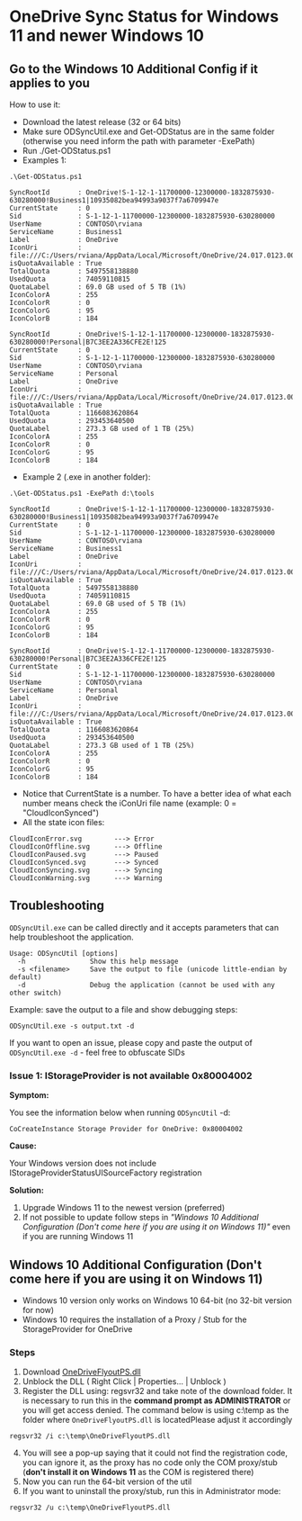 # OneDrive Sync Status for Windows 11 and newer Windows 10
## Go to the Windows 10 Additional Config if it applies to you

How to use it:
- Download the latest release (32 or 64 bits)
- Make sure ODSyncUtil.exe and Get-ODStatus are in the same folder (otherwise you need inform the path with parameter -ExePath)
- Run ./Get-ODStatus.ps1
- Examples 1:

```
.\Get-ODStatus.ps1

SyncRootId       : OneDrive!S-1-12-1-11700000-12300000-1832875930-630280000!Business1|10935082bea94993a9037f7a6709947e
CurrentState     : 0
Sid              : S-1-12-1-11700000-12300000-1832875930-630280000
UserName         : CONTOSO\rviana
ServiceName      : Business1
Label            : OneDrive
IconUri          : file:///C:/Users/rviana/AppData/Local/Microsoft/OneDrive/24.017.0123.0001/images/lightTheme/CloudIconSynced.svg
isQuotaAvailable : True
TotalQuota       : 5497558138880
UsedQuota        : 74059110815
QuotaLabel       : 69.0 GB used of 5 TB (1%)
IconColorA       : 255
IconColorR       : 0
IconColorG       : 95
IconColorB       : 184

SyncRootId       : OneDrive!S-1-12-1-11700000-12300000-1832875930-630280000!Personal|B7C3EE2A336CFE2E!125
CurrentState     : 0
Sid              : S-1-12-1-11700000-12300000-1832875930-630280000
UserName         : CONTOSO\rviana
ServiceName      : Personal
Label            : OneDrive
IconUri          : file:///C:/Users/rviana/AppData/Local/Microsoft/OneDrive/24.017.0123.0001/images/lightTheme/CloudIconSynced.svg
isQuotaAvailable : True
TotalQuota       : 1166083620864
UsedQuota        : 293453640500
QuotaLabel       : 273.3 GB used of 1 TB (25%)
IconColorA       : 255
IconColorR       : 0
IconColorG       : 95
IconColorB       : 184
```

- Example 2 (.exe in another folder):
```
.\Get-ODStatus.ps1 -ExePath d:\tools

SyncRootId       : OneDrive!S-1-12-1-11700000-12300000-1832875930-630280000!Business1|10935082bea94993a9037f7a6709947e
CurrentState     : 0
Sid              : S-1-12-1-11700000-12300000-1832875930-630280000
UserName         : CONTOSO\rviana
ServiceName      : Business1
Label            : OneDrive
IconUri          : file:///C:/Users/rviana/AppData/Local/Microsoft/OneDrive/24.017.0123.0001/images/lightTheme/CloudIconSynced.svg
isQuotaAvailable : True
TotalQuota       : 5497558138880
UsedQuota        : 74059110815
QuotaLabel       : 69.0 GB used of 5 TB (1%)
IconColorA       : 255
IconColorR       : 0
IconColorG       : 95
IconColorB       : 184

SyncRootId       : OneDrive!S-1-12-1-11700000-12300000-1832875930-630280000!Personal|B7C3EE2A336CFE2E!125
CurrentState     : 0
Sid              : S-1-12-1-11700000-12300000-1832875930-630280000
UserName         : CONTOSO\rviana
ServiceName      : Personal
Label            : OneDrive
IconUri          : file:///C:/Users/rviana/AppData/Local/Microsoft/OneDrive/24.017.0123.0001/images/lightTheme/CloudIconSynced.svg
isQuotaAvailable : True
TotalQuota       : 1166083620864
UsedQuota        : 293453640500
QuotaLabel       : 273.3 GB used of 1 TB (25%)
IconColorA       : 255
IconColorR       : 0
IconColorG       : 95
IconColorB       : 184
```
- Notice that CurrentState is a number. To have a better idea of what each number means check the iConUri file name (example: 0 = "CloudIconSynced")
- All the state icon files:
```
CloudIconError.svg        ---> Error
CloudIconOffline.svg      ---> Offline
CloudIconPaused.svg       ---> Paused
CloudIconSynced.svg       ---> Synced
CloudIconSyncing.svg      ---> Syncing
CloudIconWarning.svg      ---> Warning
```

## Troubleshooting

```ODSyncUtil.exe``` can be called directly and it accepts parameters that can help troubleshoot the application.

```
Usage: ODSyncUtil [options]
  -h                Show this help message
  -s <filename>     Save the output to file (unicode little-endian by default)
  -d                Debug the application (cannot be used with any other switch)
```

Example: save the output to a file and show debugging steps:

```
ODSyncUtil.exe -s output.txt -d
```

If you want to open an issue, please copy and paste the output of ```ODSyncUtil.exe -d``` - feel free to obfuscate SIDs

### Issue 1: IStorageProvider is not available 0x80004002

**Symptom:**

You see the information below when running ```ODSyncUtil``` -d:
```
CoCreateInstance Storage Provider for OneDrive: 0x80004002
```
**Cause:**

Your Windows version does not include IStorageProviderStatusUISourceFactory registration

**Solution:**

1. Upgrade Windows 11 to the newest version (preferred)
2. If not possible to update follow steps in *"Windows 10 Additional Configuration (Don't come here if you are using it on Windows 11)"* even if you are running Windows 11


## Windows 10 Additional Configuration (Don't come here if you are using it on Windows 11)

- Windows 10 version only works on Windows 10 64-bit (no 32-bit version for now)
- Windows 10 requires the installation of a Proxy / Stub for the StorageProvider for OneDrive

### Steps

1. Download [OneDriveFlyoutPS.dll](https://github.com/rodneyviana/ODSyncService/blob/master/Binaries/Beta/OneDriveFlyoutPS.dll)
2. Unblock the DLL ( Right Click | Properties... | Unblock )
3. Register the DLL using: regsvr32 and take note of the download folder. It is necessary to run this in the **command prompt as ADMINISTRATOR** or you will get access denied. The command below is using c:\temp as the folder where ``OneDriveFlyoutPS.dll`` is locatedPlease adjust it accordingly
```batch
regsvr32 /i c:\temp\OneDriveFlyoutPS.dll
```
4. You will see a pop-up saying that it could not find the registration code, you can ignore it, as the proxy has no code only the COM proxy/stub (**don't install it on Windows 11** as the COM is registered there)
5. Now you can run the 64-bit version of the util
6. If you want to uninstall the proxy/stub, run this in Administrator mode:
```batch
regsvr32 /u c:\temp\OneDriveFlyoutPS.dll
```

